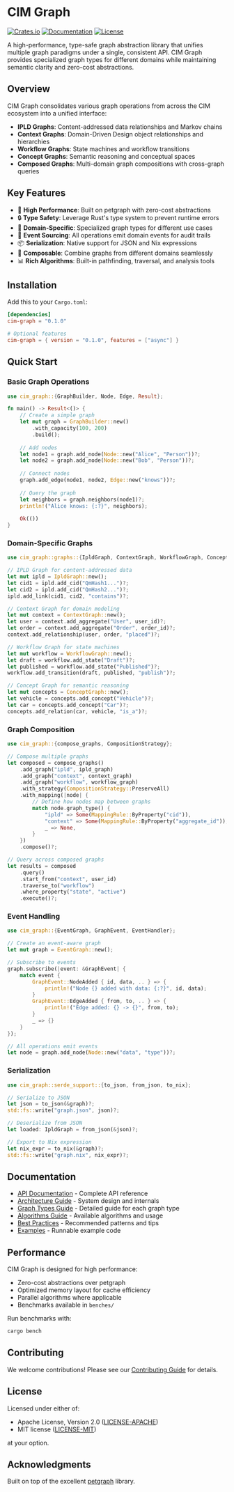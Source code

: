 # CIM Graph

[![Crates.io](https://img.shields.io/crates/v/cim-graph.svg)](https://crates.io/crates/cim-graph)
[![Documentation](https://docs.rs/cim-graph/badge.svg)](https://docs.rs/cim-graph)
[![License](https://img.shields.io/badge/license-MIT%2FApache-blue.svg)](LICENSE)

A high-performance, type-safe graph abstraction library that unifies multiple graph paradigms under a single, consistent API. CIM Graph provides specialized graph types for different domains while maintaining semantic clarity and zero-cost abstractions.

## Overview

CIM Graph consolidates various graph operations from across the CIM ecosystem into a unified interface:

- **IPLD Graphs**: Content-addressed data relationships and Markov chains
- **Context Graphs**: Domain-Driven Design object relationships and hierarchies
- **Workflow Graphs**: State machines and workflow transitions
- **Concept Graphs**: Semantic reasoning and conceptual spaces
- **Composed Graphs**: Multi-domain graph compositions with cross-graph queries

## Key Features

- 🚀 **High Performance**: Built on petgraph with zero-cost abstractions
- 🔒 **Type Safety**: Leverage Rust's type system to prevent runtime errors
- 🎯 **Domain-Specific**: Specialized graph types for different use cases
- 🔄 **Event Sourcing**: All operations emit domain events for audit trails
- 📦 **Serialization**: Native support for JSON and Nix expressions
- 🧩 **Composable**: Combine graphs from different domains seamlessly
- 📊 **Rich Algorithms**: Built-in pathfinding, traversal, and analysis tools

## Installation

Add this to your `Cargo.toml`:

```toml
[dependencies]
cim-graph = "0.1.0"

# Optional features
cim-graph = { version = "0.1.0", features = ["async"] }
```

## Quick Start

### Basic Graph Operations

```rust
use cim_graph::{GraphBuilder, Node, Edge, Result};

fn main() -> Result<()> {
    // Create a simple graph
    let mut graph = GraphBuilder::new()
        .with_capacity(100, 200)
        .build();
    
    // Add nodes
    let node1 = graph.add_node(Node::new("Alice", "Person"))?;
    let node2 = graph.add_node(Node::new("Bob", "Person"))?;
    
    // Connect nodes
    graph.add_edge(node1, node2, Edge::new("knows"))?;
    
    // Query the graph
    let neighbors = graph.neighbors(node1)?;
    println!("Alice knows: {:?}", neighbors);
    
    Ok(())
}
```

### Domain-Specific Graphs

```rust
use cim_graph::graphs::{IpldGraph, ContextGraph, WorkflowGraph, ConceptGraph};

// IPLD Graph for content-addressed data
let mut ipld = IpldGraph::new();
let cid1 = ipld.add_cid("QmHash1...")?;
let cid2 = ipld.add_cid("QmHash2...")?;
ipld.add_link(cid1, cid2, "contains")?;

// Context Graph for domain modeling
let mut context = ContextGraph::new();
let user = context.add_aggregate("User", user_id)?;
let order = context.add_aggregate("Order", order_id)?;
context.add_relationship(user, order, "placed")?;

// Workflow Graph for state machines
let mut workflow = WorkflowGraph::new();
let draft = workflow.add_state("Draft")?;
let published = workflow.add_state("Published")?;
workflow.add_transition(draft, published, "publish")?;

// Concept Graph for semantic reasoning
let mut concepts = ConceptGraph::new();
let vehicle = concepts.add_concept("Vehicle")?;
let car = concepts.add_concept("Car")?;
concepts.add_relation(car, vehicle, "is_a")?;
```

### Graph Composition

```rust
use cim_graph::{compose_graphs, CompositionStrategy};

// Compose multiple graphs
let composed = compose_graphs()
    .add_graph("ipld", ipld_graph)
    .add_graph("context", context_graph)
    .add_graph("workflow", workflow_graph)
    .with_strategy(CompositionStrategy::PreserveAll)
    .with_mapping(|node| {
        // Define how nodes map between graphs
        match node.graph_type() {
            "ipld" => Some(MappingRule::ByProperty("cid")),
            "context" => Some(MappingRule::ByProperty("aggregate_id")),
            _ => None,
        }
    })
    .compose()?;

// Query across composed graphs
let results = composed
    .query()
    .start_from("context", user_id)
    .traverse_to("workflow")
    .where_property("state", "active")
    .execute()?;
```

### Event Handling

```rust
use cim_graph::{EventGraph, GraphEvent, EventHandler};

// Create an event-aware graph
let mut graph = EventGraph::new();

// Subscribe to events
graph.subscribe(|event: &GraphEvent| {
    match event {
        GraphEvent::NodeAdded { id, data, .. } => {
            println!("Node {} added with data: {:?}", id, data);
        }
        GraphEvent::EdgeAdded { from, to, .. } => {
            println!("Edge added: {} -> {}", from, to);
        }
        _ => {}
    }
});

// All operations emit events
let node = graph.add_node(Node::new("data", "type"))?;
```

### Serialization

```rust
use cim_graph::serde_support::{to_json, from_json, to_nix};

// Serialize to JSON
let json = to_json(&graph)?;
std::fs::write("graph.json", json)?;

// Deserialize from JSON
let loaded: IpldGraph = from_json(&json)?;

// Export to Nix expression
let nix_expr = to_nix(&graph)?;
std::fs::write("graph.nix", nix_expr)?;
```

## Documentation

- [API Documentation](https://docs.rs/cim-graph) - Complete API reference
- [Architecture Guide](docs/architecture.md) - System design and internals
- [Graph Types Guide](docs/graph-types.md) - Detailed guide for each graph type
- [Algorithms Guide](docs/algorithms.md) - Available algorithms and usage
- [Best Practices](docs/best-practices.md) - Recommended patterns and tips
- [Examples](examples/) - Runnable example code

## Performance

CIM Graph is designed for high performance:

- Zero-cost abstractions over petgraph
- Optimized memory layout for cache efficiency
- Parallel algorithms where applicable
- Benchmarks available in `benches/`

Run benchmarks with:
```bash
cargo bench
```

## Contributing

We welcome contributions! Please see our [Contributing Guide](CONTRIBUTING.md) for details.

## License

Licensed under either of:

- Apache License, Version 2.0 ([LICENSE-APACHE](LICENSE-APACHE))
- MIT license ([LICENSE-MIT](LICENSE-MIT))

at your option.

## Acknowledgments

Built on top of the excellent [petgraph](https://github.com/petgraph/petgraph) library.